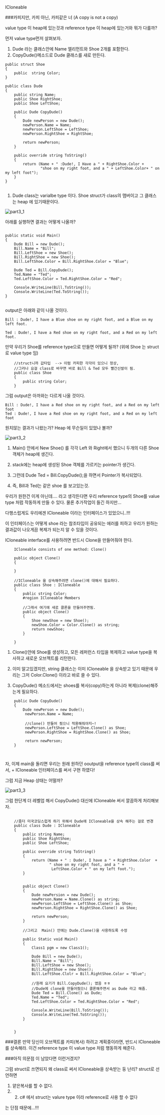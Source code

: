 ICloneable

###카피지만, 카피 아닌, 카피같은 너 (A copy is not a copy)

value type 이 heap에 있는것과 reference type 이 heap에 있는거와 뭐가 다를까?

먼저 value type먼저 살펴보자. 

1. Dude 라는 클래스안에 Name 엘리먼트와 Shoe 2개를 포함한다. 
2. CopyDude()메소드로 Dude 클래스를 새로 만든다.

```
public struct Shoe
{
	public  string Color;
}

public class Dude
{
	public string Name;
	public Shoe RightShoe;
	public Shoe LeftShoe;
	
	public Dude CopyDude()
	{
		Dude newPerson = new Dude();
		newPerson.Name = Name;
		newPerson.LeftShoe = LeftShoe;
		newPerson.RightShoe = RightShoe;
		
		return newPerson;
	}
	
	public override string ToString()
	{
		return (Name + " :Dude!, I Have a " + RightShoe.Color + 
				"shoe on my right foot, and a " + LeftShoe.Color+ " on my left foot");
	}
}


```

1. Dude class는 varialbe type 이다. Shoe struct가 class의 맴버이고 그 클래스는 heap 에 있기때문이다.

![part3_1](http://www.c-sharpcorner.com/UploadFile/rmcochran/chsarp_memory401152006094206AM/Images/heapvsstack3-1.gif)


아래를 실행하면 결과는 어떻게 나올까?




```

public static void Main()
{
	Dude Bill = new Dude();
	Bill.Name = "Bill";
	Bill.LeftShoe = new Shoe();
	Bill.RightShoe = new Shoe();
	Bill.LeftShoe.Color = Bill.RightShoe.Color = "Blue";

	Dude Ted = Bill.CopyDude();
	Ted.Name = "Ted";
	Ted.LeftShoe.Color = Ted.RightShoe.Color = "Red";

	Console.WriteLine(Bill.ToString());
	Console.WriteLine(Ted.ToString());
}


```
output은 아래와 같이 나올 것이다.

```
Bill : Dude!, I have a Blue shoe on my right foot, and a Blue on my left foot.

Ted : Dude!, I have a Red shoe on my right foot, and a Red on my left foot.

```


만약 우리가 Shoe를 reference type으로 만들면 어떻게 될까? 
(위에 Shoe 는 struct로 value type 임)

```
	//struct니까 값타입  --> 이럼 카피한 각각이 있으니 정상, 
	//그러나 요걸 class로 바꾸면 바로 Bill & Ted 모두 빨간신발이 됨.
    public class Shoe
    {
        public string Color;
    }

```

그럼  output은 아까와는 다르게 나올 것이다.

```
Bill : Dude!, I have a Red shoe on my right foot, and a Red on my left foot
Ted : Dude!, I have a Red shoe on my right foot, and a Red on my left foot

```


원치않는 결과가 나왔는가? Heap 에 무슨일이 있었나 볼까?


![part3_2](http://www.c-sharpcorner.com/UploadFile/rmcochran/chsarp_memory401152006094206AM/Images/heapvsstack3-2.gif)


1. Main() 안에서 New Shoe() 를 각각 Left 와 Right에서 했으니 두개의 다른  Shoe객체가 heap에 생긴다.

2. stack에는 heap에 생성된 Shoe 객체를 가르키는 pointer가 생긴다.

4. 그런데 Dude Ted = Bill.CopyDude();을 하면서 Pointer가 복사되었다.
5. 즉, Bill과 Ted는 같은 shoe 를 보고있는것.

우리가 원한건 이게 아닌데....
라고 생각든다면 우리 reference type의 Shoe를 value type 처럼 작동하게 만들 수 있다. 물론 추가작업이 들긴 하지만...


다행스럽게도 우리에겐 ICloneable 이라는 인터페이스가 있었으니..!!!

이 인터페이스는 어떻게 shoe 라는 참조타입이 공유되는 에러를 피하고 우리가 원하는 결과값이 나오게끔 복제가 되는지 알 수 있을 것이다.

ICloneable interface를 사용하려면 반드시 Clone을 만들어줘야 한다.

```
    ICloneable consists of one method: Clone()
    
    public object Clone()
    {
    
    }

	//ICloneable 을 상속해주려면 clone()에 대해서 필요하다.
    public class Shoe : ICloneable
    {
        public string Color;
        #region ICloneable Members
        
        //그래서 여기에 새로 클론을 만들어주면됨.
        public object Clone()
        {
            Shoe newShoe = new Shoe();
            newShoe.Color = Color.Clone() as string;
            return newShoe;
        }
    
    }

```
1. Clone()안에 Shoe를 생성하고, 모든 레퍼런스 타입을 복제하고 value type을 복사하고 새로운 오브젝트를 리턴한다.

2. 이미 알고있겠지만, string 클래스는 이미 ICloneable 을 상속받고 있기 때문에 우리는 그저  Color.Clone() 이라고 바로 쓸 수 있다.

3. CopyDude() 메소드에서는 shoes를 복사(copy)하는게 아니라 복제(clone)해주는게 필요하다.

```
    public Dude CopyDude()
    {
        Dude newPerson = new Dude();
         newPerson.Name = Name;
         
         //clone() 만들어 줬으니 적용해줘야지~!
         newPerson.LeftShoe = LeftShoe.Clone() as Shoe;
         newPerson.RightShoe = RightShoe.Clone() as Shoe;

         return newPerson;
    }



```
 자, 이제 main을 돌리면 우리는 원래 원하던 ooutput을 reference type의 class를 써서, + ICloneable 인터페이스를 써서 구현 하였다!
 
 그럼 지금 Heap 상태는 어떨까?
 
 ![part3_3](http://www.c-sharpcorner.com/UploadFile/rmcochran/chsarp_memory401152006094206AM/Images/heapvsstack3-3.gif)
 


그럼 한단계 더 레벨업 해서 CopyDude() 대신에 ICloneable 써서 깔끔하게 처리해보자.

```

	//좀더 미국코딩스럽게 하기 위해서 Dude에 ICloneable을 상속 해주는 걸로 변경
    public class Dude : ICloneable
    {
        public string Name;
        public Shoe RightShoe;
        public Shoe LeftShoe;
        
        public override string ToString()
        {
            return (Name + " : Dude!, I have a " + RightShoe.Color  +
                    " shoe on my right foot, and a " +
                     LeftShoe.Color + " on my left foot.");
        }
        
        
        public object Clone()
        {
            Dude newPersion = new Dude();
            newPerson.Name = Name.Clone() as string;
            newPerson.LeftShoe = LeftShoe.Clone() as Shoe;
            newPerson.RightShoe = RightShoe.Clone() as Shoe;
            
            return newPerson;
        }
        
        //그리고  Main() 안에는 Dude.Clone()을 사용하도록 수정
        
        public Static void Main()
        {
            Class1 pgm = new Class1();
            
            Dude Bill = new Dude();
            Bill.Name = "Bill";
            Bill.LeftShoe = new Shoe();
            Bill.RightShoe = new Shoe();
            Bill.LeftShoe.Clolr = Bill.RightShoe.Color = "Blue";
            
            //원래 요기가 Bill.CopyDude(); 였음 ㅎㅎ
            //Dude에 clone을 만들어줬으니 클론해주면서 as Dude 라고 해줌.
            Dude Ted = Bill.Clone() as Dude;
            Ted.Name = "Ted";
            Ted.LeftShoe.Color = Ted.RightShoe.Color = "Red";
            
            Console.WriteLine(Bill.ToString());
            Console.WriteLine(Ted.ToString());
        }
    
        
    }

```

###결론
만약 당신이 오브젝트를 카피(복사) 하려고 계획중이라면, 반드시 ICloneable 를 상속해라. 이건 reference type 이 value type 처럼 행동하게 해준다. 

###아직 의문점 이 남았다면 이런거겠지?

그럼 struct로 쓰면되지 왜 class로 써서 ICloneable을 상속받는 둥 난리?
struct로 선언하면 
1. 얕은복사를 할 수 없다. 
2. 2. c# 에서 struct는 valure type  이라 reference로 사용 할 수 없다

는 단점 때문에...!!!
